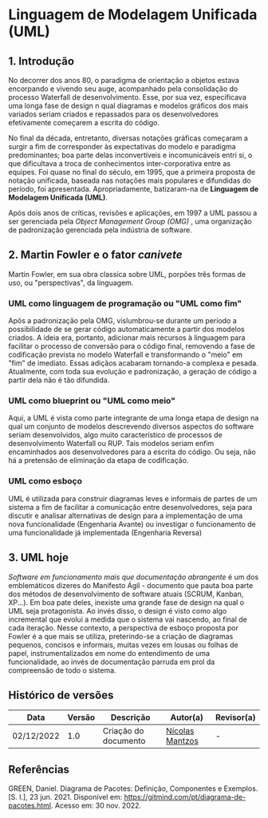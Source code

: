 # Linguagem de Modelagem Unificada (UML)


## 1. Introdução
No decorrer dos anos 80, o paradigma de orientação a objetos estava encorpando e vivendo seu auge, acompanhado pela consolidação do processo Waterfall de desenvolvimento. Esse, por sua vez, especificava uma longa fase de design n qual diagramas e modelos gráficos dos mais variados
seriam criados e repassados para os desenvolvedores efetivamente começarem a escrita do código.

No final da década, entretanto, diversas notações gráficas começaram a surgir a fim de corresponder às expectativas
do modelo e paradigma predominantes; boa parte delas inconvertíveis e incomunicáveis entri si, o que dificultava a troca de conhecimentos inter-corporativa entre as equipes. Foi quase no final do século, em 1995,
que a primeira proposta de notação unificada, baseada nas notações mais populares e difundidas do período,  foi apresentada. Apropriadamente, batizaram-na de <b>Linguagem de Modelagem Unificada (UML)</b>.

Após dois anos de críticas, revisões e aplicações, em 1997 a UML passou a ser gerenciada pela <i>Object Management Group (OMG) </i>, uma organização de padronização gerenciada pela indústria de software.

## 2. Martin Fowler e o fator <i>canivete</i>

Martin  Fowler, em sua obra classíca sobre UML, porpões três formas de uso, ou "perspectivas", da linguagem.

### UML como linguagem de programação ou "UML como fim"

Após a padronização pela OMG, vislumbrou-se durante um período a possibilidade de se gerar código automaticamente a partir dos modelos criados. A ideia era, portanto, adicionar
mais recursos à linguagem para facilitar o processo de conversão para o código final, removendo a fase de codificação prevista no modelo Waterfall e transformando o "meio" em "fim" de imediato. Essas adiçãos acabaram tornando-a complexa e pesada. Atualmente, com toda sua evolução e padronização, 
a geração de código a partir dela não é tão difundida.


### UML como blueprint ou "UML como meio"

Aqui, a UML é vista como parte integrante de uma longa etapa de design na qual um conjunto de modelos descrevendo diversos aspectos do software seriam desenvolvidos, algo muito característico de processos de desenvolvimento Waterfall ou RUP. Tais modelos seriam enfim encaminhados aos 
desenvolvedores para a escrita do código. Ou seja, não há a pretensão de eliminação da etapa de codificação.

### UML como esboço

UML é utilizada para construir diagramas leves e informais de partes de um sistema a fim de facilitar a comunicação entre desenvolvedores, seja para discutir e analisar alternativas de design para a implementação de uma nova funcionalidade
(Engenharia Avante) ou investigar o funcionamento de uma funcionalidade já implementada (Engenharia Reversa)

## 3. UML hoje
<i>Software em funcionamento mais que documentação abrangente</i> é um dos emblemáticos dizeres do Manifesto Ágil - documento que
pauta boa parte dos métodos de desenvolvimento de software atuais (SCRUM, Kanban, XP...). Em boa pate deles, inexiste uma grande fase de design na qual o UML
seja protagonista. Ao invés disso, o design é visto como algo incremental que evolui a medida que o sistema vai nascendo, ao final de cada iteração. Nesse contexto, a perspectiva de esboço proposta por Fowler é 
a que mais se utiliza, preterindo-se a criação de diagramas pequenos, concisos e informais, muitas vezes em lousas ou folhas de papel, instrumentalizados em nome do entendimento de 
uma funcionalidade, ao invés de documentação parruda em prol da compreensão de todo o sistema.

## Histórico de versões
| Data       | Versão |      Descrição       | Autor(a)                                      | Revisor(a) |
|------------| ------ | -------------------- |-----------------------------------------------|------------|
| 02/12/2022 | 1.0    | Criação do documento | [Nícolas Mantzos](https://github.com/ngm1450) | -          |


## Referências

GREEN, Daniel. Diagrama de Pacotes: Definição, Componentes e Exemplos. [S. l.], 23 jun. 2021. Disponível em: https://gitmind.com/pt/diagrama-de-pacotes.html. Acesso em: 30 nov. 2022.